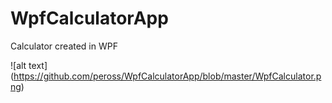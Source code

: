 # WpfCalculatorApp
Calculator created in WPF 

![alt text] (https://github.com/peross/WpfCalculatorApp/blob/master/WpfCalculator.png)
